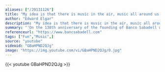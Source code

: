 ```yaml
---
aliases: ["/20131126"]
title: "My idea is that there is music in the air, music all around us; the world is full of it, and you simply take as much as you require."
author: "Edward Elgar"
description: "My idea is that there is music in the air, music all around us; the world is full of it, and you simply take as much as you require. - Edward Elgar quotes from GetInspired365.com"
summary: "'On the 130th anniversary of the founding of Banco Sabadell we wanted to pay homage to our city by means of the campaign 'Som Sabadell' (We are Sabadell) . This is the flashmob that we arranged as a final culmination with the participation of 100 people from the Vallès Symphony Orchestra, the Lieder, Amics de l'Òpera and Coral Belles Arts choirs.'"
referenceurl: "https://www.bancsabadell.com"
tags: ["Fun","Music",]
source: "youtube"
videoid: "GBaHPND2QJg"
image: "https://img.youtube.com/vi/GBaHPND2QJg/0.jpg"
---
```


{{< youtube GBaHPND2QJg >}}
